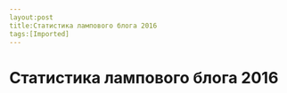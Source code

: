```yaml
---
layout:post
title:Статистика лампового блога 2016
tags:[Imported]
---
```

# Статистика лампового блога 2016

